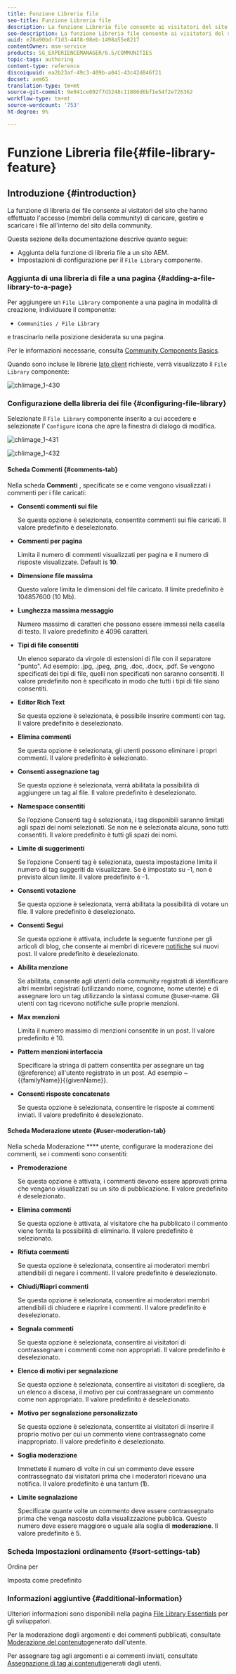 ```yaml
---
title: Funzione Libreria file
seo-title: Funzione Libreria file
description: La funzione Libreria file consente ai visitatori del sito che hanno effettuato l’accesso di caricare, gestire e scaricare i file
seo-description: La funzione Libreria file consente ai visitatori del sito che hanno effettuato l’accesso di caricare, gestire e scaricare i file
uuid: e78a90bd-f1d3-44f8-98eb-1498a55e8217
contentOwner: msm-service
products: SG_EXPERIENCEMANAGER/6.5/COMMUNITIES
topic-tags: authoring
content-type: reference
discoiquuid: ea2b23af-49c3-409b-a041-43c42d846f21
docset: aem65
translation-type: tm+mt
source-git-commit: 9e941ce092f7d3248c11886d6bf1e54f2e726362
workflow-type: tm+mt
source-wordcount: '753'
ht-degree: 9%

---
```



# Funzione Libreria file{#file-library-feature}

## Introduzione {#introduction}

La funzione di libreria dei file consente ai visitatori del sito che hanno effettuato l&#39;accesso (membri della community) di caricare, gestire e scaricare i file all&#39;interno del sito della community.

Questa sezione della documentazione descrive quanto segue:

* Aggiunta della funzione di libreria file a un sito AEM.
* Impostazioni di configurazione per il `File Library` componente.

### Aggiunta di una libreria di file a una pagina {#adding-a-file-library-to-a-page}

Per aggiungere un `File Library` componente a una pagina in modalità di creazione, individuare il componente:

* `Communities / File Library`

e trascinarlo nella posizione desiderata su una pagina.

Per le informazioni necessarie, consulta [Community Components Basics](/help/communities/basics.md).

Quando sono incluse le librerie [lato client](/help/communities/essentials-file-library.md#essentials-for-client-side) richieste, verrà visualizzato il `File Library` componente:

![chlimage_1-430](assets/chlimage_1-430.png)

### Configurazione della libreria dei file {#configuring-file-library}

Selezionate il `File Library` componente inserito a cui accedere e selezionate l’ `Configure` icona che apre la finestra di dialogo di modifica.

![chlimage_1-431](assets/chlimage_1-431.png)

![chlimage_1-432](assets/chlimage_1-432.png)

#### Scheda Commenti {#comments-tab}

Nella scheda **Commenti** , specificate se e come vengono visualizzati i commenti per i file caricati:

* **Consenti commenti sui file**

   Se questa opzione è selezionata, consentite commenti sui file caricati. Il valore predefinito è deselezionato.

* **Commenti per pagina**

   Limita il numero di commenti visualizzati per pagina e il numero di risposte visualizzate. Default is **10**.

* **Dimensione file massima**

   Questo valore limita le dimensioni del file caricato. Il limite predefinito è 104857600 (10 Mb).

* **Lunghezza massima messaggio**

   Numero massimo di caratteri che possono essere immessi nella casella di testo. Il valore predefinito è 4096 caratteri.

* **Tipi di file consentiti**

   Un elenco separato da virgole di estensioni di file con il separatore &quot;punto&quot;. Ad esempio: .jpg, .jpeg, .png, .doc, .docx, .pdf. Se vengono specificati dei tipi di file, quelli non specificati non saranno consentiti. Il valore predefinito non è specificato in modo che tutti i tipi di file siano consentiti.

* **Editor Rich Text**

   Se questa opzione è selezionata, è possibile inserire commenti con tag. Il valore predefinito è deselezionato.

* **Elimina commenti**

   Se questa opzione è selezionata, gli utenti possono eliminare i propri commenti. Il valore predefinito è selezionato.

* **Consenti assegnazione tag**

   Se questa opzione è selezionata, verrà abilitata la possibilità di aggiungere un tag al file. Il valore predefinito è deselezionato.

* **Namespace consentiti**

   Se l’opzione Consenti tag è selezionata, i tag disponibili saranno limitati agli spazi dei nomi selezionati. Se non ne è selezionata alcuna, sono tutti consentiti. Il valore predefinito è tutti gli spazi dei nomi.

* **Limite di suggerimenti**

   Se l’opzione Consenti tag è selezionata, questa impostazione limita il numero di tag suggeriti da visualizzare. Se è impostato su -1, non è previsto alcun limite. Il valore predefinito è -1.

* **Consenti votazione**

   Se questa opzione è selezionata, verrà abilitata la possibilità di votare un file. Il valore predefinito è deselezionato.

* **Consenti Segui**

   Se questa opzione è attivata, includete la seguente funzione per gli articoli di blog, che consente ai membri di ricevere [notifiche](/help/communities/notifications.md) sui nuovi post. Il valore predefinito è deselezionato.

* **Abilita menzione**

   Se abilitata, consente agli utenti della community registrati di identificare altri membri registrati (utilizzando nome, cognome, nome utente) e di assegnare loro un tag utilizzando la sintassi comune @user-name. Gli utenti con tag ricevono notifiche sulle proprie menzioni.

* **Max menzioni**

   Limita il numero massimo di menzioni consentite in un post. Il valore predefinito è 10.

* **Pattern menzioni interfaccia**

   Specificare la stringa di pattern consentita per assegnare un tag (@reference) all&#39;utente registrato in un post. Ad esempio ~{{familyName}}{{givenName}}.

* **Consenti risposte concatenate**

   Se questa opzione è selezionata, consentire le risposte ai commenti inviati. Il valore predefinito è deselezionato.

#### Scheda Moderazione utente {#user-moderation-tab}

Nella scheda Moderazione **** utente, configurare la moderazione dei commenti, se i commenti sono consentiti:

* **Premoderazione**

   Se questa opzione è attivata, i commenti devono essere approvati prima che vengano visualizzati su un sito di pubblicazione. Il valore predefinito è deselezionato.

* **Elimina commenti**

   Se questa opzione è attivata, al visitatore che ha pubblicato il commento viene fornita la possibilità di eliminarlo. Il valore predefinito è selezionato.

* **Rifiuta commenti**

   Se questa opzione è selezionata, consentire ai moderatori membri attendibili di negare i commenti. Il valore predefinito è deselezionato.

* **Chiudi/Riapri commenti**

   Se questa opzione è selezionata, consentire ai moderatori membri attendibili di chiudere e riaprire i commenti. Il valore predefinito è deselezionato.

* **Segnala commenti**

   Se questa opzione è selezionata, consentire ai visitatori di contrassegnare i commenti come non appropriati. Il valore predefinito è deselezionato.

* **Elenco di motivi per segnalazione**

   Se questa opzione è selezionata, consentire ai visitatori di scegliere, da un elenco a discesa, il motivo per cui contrassegnare un commento come non appropriato. Il valore predefinito è deselezionato.

* **Motivo per segnalazione personalizzato**

   Se questa opzione è selezionata, consentite ai visitatori di inserire il proprio motivo per cui un commento viene contrassegnato come inappropriato. Il valore predefinito è deselezionato.

* **Soglia moderazione**

   Immettete il numero di volte in cui un commento deve essere contrassegnato dai visitatori prima che i moderatori ricevano una notifica. Il valore predefinito è una tantum (**1**).

* **Limite segnalazione**

   Specificate quante volte un commento deve essere contrassegnato prima che venga nascosto dalla visualizzazione pubblica. Questo numero deve essere maggiore o uguale alla soglia di **moderazione**. Il valore predefinito è 5.

### Scheda Impostazioni ordinamento {#sort-settings-tab}

Ordina per

Imposta come predefinito

### Informazioni aggiuntive {#additional-information}

Ulteriori informazioni sono disponibili nella pagina [File Library Essentials](/help/communities/essentials-file-library.md) per gli sviluppatori.

Per la moderazione degli argomenti e dei commenti pubblicati, consultate [Moderazione del contenuto](/help/communities/moderate-ugc.md)generato dall&#39;utente.

Per assegnare tag agli argomenti e ai commenti inviati, consultate [Assegnazione di tag ai contenuti](/help/communities/tag-ugc.md)generati dagli utenti.
